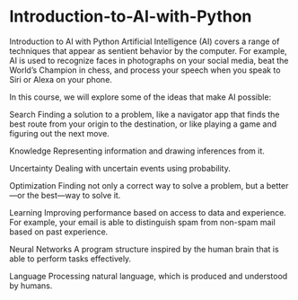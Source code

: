 # Introduction-to-AI-with-Python
Introduction to AI with Python
Artificial Intelligence (AI) covers a range of techniques that appear as sentient behavior by the computer. For example, AI is used to recognize faces in photographs on your social media, beat the World’s Champion in chess, and process your speech when you speak to Siri or Alexa on your phone.

In this course, we will explore some of the ideas that make AI possible:

Search
Finding a solution to a problem, like a navigator app that finds the best route from your origin to the destination, or like playing a game and figuring out the next move.

Knowledge
Representing information and drawing inferences from it.

Uncertainty
Dealing with uncertain events using probability.

Optimization
Finding not only a correct way to solve a problem, but a better—or the best—way to solve it.

Learning
Improving performance based on access to data and experience. For example, your email is able to distinguish spam from non-spam mail based on past experience.

Neural Networks
A program structure inspired by the human brain that is able to perform tasks effectively.

Language
Processing natural language, which is produced and understood by humans.
